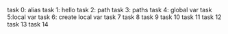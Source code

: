 task 0: alias
task 1: hello
task 2: path
task 3: paths
task 4: global var
task 5:local var
task 6: create local var
task 7
task 8
task 9
task 10
task 11
task 12
task 13
task 14
